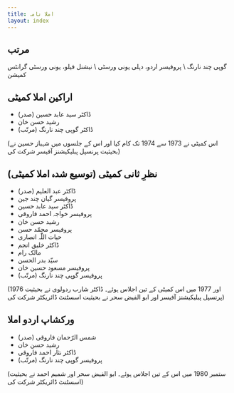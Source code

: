 ```yaml
---
title: املا نامہ
layout: index
---
```


## مرتب
گوپی چند نارنگ \\
پروفیسر اردو، دہلی یونی ورسٹی \\
نیشنل فیلو، یونی ورسٹی گرانٹس کمیشن

## اراکین املا کمیٹی

* ڈاکٹر سید عابد حسین (صدر)
* رشید حسن خان
* ڈاکٹر گوپی چند نارنگ (مرتّب)

(اس کمیٹی نے 1973 سے 1974 تک کام کیا اور اس کے جلسوں میں شہباز حسین نے بحیثیت پرنسپل پبلیکیشنز آفیسر شرکت کی)

## نظرِ ثانی کمیٹی (توسیع شدہ املا کمیٹی)

* ڈاکٹر عبد العلیم (صدر)
* پروفیسر گیان چند جین
* ڈاکٹر سید عابد حسین
* پروفیسر خواجہ احمد فاروقی
* رشید حسن خان
* پروفیسر محمّد حسن
* حیات اللّٰہ انصاری
* ڈاکٹر خلیق انجم
* مالک رام
* سیّد بدر الحسن
* پروفیسر مسعود حسین خان
* پروفیسر گوپی چند نارنگ (مرتّب)

(1976 اور 1977 میں اس کمیٹی کے تین اجلاس ہوئے۔ ڈاکٹر شارب ردولوی نے بحیثیت پرنسپل پبلیکیشنز آفیسر اور ابو الفیض سحر نے بحیثیت اسسٹنٹ ڈائریکٹر شرکت کی)

## ورکشاپ اردو املا

* شمس الرّحمان فاروقی (صدر)
* رشید حسن خان
* ڈاکٹر نثار احمد فاروقی
* پروفیسر گوپی چند نارنگ (مرتّب)

(ستمبر 1980 میں اس کے تین اجلاس ہوئے۔ ابو الفیض سحر اور شمیم احمد نے بحیثیت اسسٹنٹ ڈائریکٹر شرکت کی)
